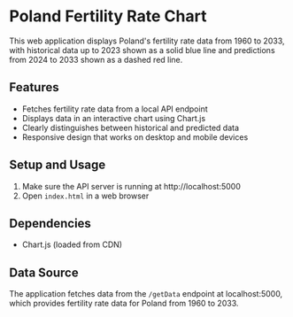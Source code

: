 # Poland Fertility Rate Chart

This web application displays Poland's fertility rate data from 1960 to 2033, with historical data up to 2023 shown as a solid blue line and predictions from 2024 to 2033 shown as a dashed red line.

## Features

- Fetches fertility rate data from a local API endpoint
- Displays data in an interactive chart using Chart.js
- Clearly distinguishes between historical and predicted data
- Responsive design that works on desktop and mobile devices

## Setup and Usage

1. Make sure the API server is running at http://localhost:5000
2. Open `index.html` in a web browser

## Dependencies

- Chart.js (loaded from CDN)

## Data Source

The application fetches data from the `/getData` endpoint at localhost:5000, which provides fertility rate data for Poland from 1960 to 2033.